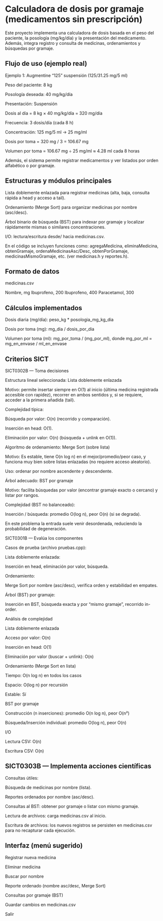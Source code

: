 # Calculadora de dosis por gramaje (medicamentos sin prescripción)

Este proyecto implementa una calculadora de dosis basada en el peso del paciente, la posología (mg/kg/día) y la presentación del medicamento. Además, integra registro y consulta de medicinas, ordenamientos y búsquedas por gramaje.

## Flujo de uso (ejemplo real)

Ejemplo 1: Augmentine “125” suspensión (125/31.25 mg/5 ml)

Peso del paciente: 8 kg

Posología deseada: 40 mg/kg/día

Presentación: Suspensión

Dosis al día = 8 kg × 40 mg/kg/día = 320 mg/día

Frecuencia: 3 dosis/día (cada 8 h)

Concentración: 125 mg/5 ml → 25 mg/ml

Dosis por toma = 320 mg / 3 = 106.67 mg

Volumen por toma = 106.67 mg ÷ 25 mg/ml ≈ 4.28 ml cada 8 horas

Además, el sistema permite registrar medicamentos y ver listados por orden alfabético o por gramaje.

## Estructuras y módulos principales

Lista doblemente enlazada para registrar medicinas (alta, baja, consulta rápida a head y acceso a tail).

Ordenamiento (Merge Sort) para organizar medicinas por nombre (asc/desc).

Árbol binario de búsqueda (BST) para indexar por gramaje y localizar rápidamente mismas o similares concentraciones.

I/O: lectura/escritura desde/ hacia medicinas.csv.

En el código se incluyen funciones como: agregaMedicina, eliminaMedicina, obtenGramaje, ordenaMedicinasAsc/Desc, obtenPorGramaje, medicinasMismoGramaje, etc. (ver medicinas.h y reportes.h).

## Formato de datos

medicinas.csv

Nombre, mg
Ibuprofeno, 200
Ibuprofeno, 400
Paracetamol, 300

## Cálculos implementados

Dosis diaria (mg/día): peso_kg * posologia_mg_kg_dia

Dosis por toma (mg): mg_dia / dosis_por_dia

Volumen por toma (ml): mg_por_toma / (mg_por_ml), donde mg_por_ml = mg_en_envase / ml_en_envase

## Criterios SICT
SICT0302B — Toma decisiones

Estructura lineal seleccionada: Lista doblemente enlazada

Motivo: permite insertar siempre en O(1) al inicio (última medicina registrada accesible con rapidez), recorrer en ambos sentidos y, si se requiere, acceder a la primera añadida (tail).

Complejidad típica:

Búsqueda por valor: O(n) (recorrido y comparación).

Inserción en head: O(1).

Eliminación por valor: O(n) (búsqueda + unlink en O(1)).

Algoritmo de ordenamiento: Merge Sort (sobre lista)

Motivo: Es estable, tiene O(n log n) en el mejor/promedio/peor caso, y funciona muy bien sobre listas enlazadas (no requiere acceso aleatorio).

Uso: ordenar por nombre ascendente y descendente.

Árbol adecuado: BST por gramaje

Motivo: facilita búsquedas por valor (encontrar gramaje exacto o cercano) y listar por rangos.

Complejidad (BST no balanceado):

Inserción / búsqueda: promedio O(log n), peor O(n) (si se degrada).

En este problema la entrada suele venir desordenada, reduciendo la probabilidad de degeneración.

SICT0301B — Evalúa los componentes

Casos de prueba (archivo pruebas.cpp):

Lista doblemente enlazada:

Inserción en head, eliminación por valor, búsqueda.

Ordenamiento:

Merge Sort por nombre (asc/desc), verifica orden y estabilidad en empates.

Árbol (BST) por gramaje:

Inserción en BST, búsqueda exacta y por “mismo gramaje”, recorrido in-order.

Análisis de complejidad

Lista doblemente enlazada

Acceso por valor: O(n)

Inserción en head: O(1)

Eliminación por valor (buscar + unlink): O(n)

Ordenamiento (Merge Sort en lista)

Tiempo: O(n log n) en todos los casos

Espacio: O(log n) por recursión

Estable: Sí

BST por gramaje

Construcción (n inserciones): promedio O(n log n), peor O(n²)

Búsqueda/Inserción individual: promedio O(log n), peor O(n)

I/O

Lectura CSV: O(n)

Escritura CSV: O(n)

## SICT0303B — Implementa acciones científicas

Consultas útiles:

Búsqueda de medicinas por nombre (lista).

Reportes ordenados por nombre (asc/desc).

Consultas al BST: obtener por gramaje o listar con mismo gramaje.

Lectura de archivos: carga medicinas.csv al inicio.

Escritura de archivos: los nuevos registros se persisten en medicinas.csv para no recapturar cada ejecución.

## Interfaz (menú sugerido)

Registrar nueva medicina

Eliminar medicina

Buscar por nombre

Reporte ordenado (nombre asc/desc, Merge Sort)

Consultas por gramaje (BST)

Guardar cambios en medicinas.csv

Salir
